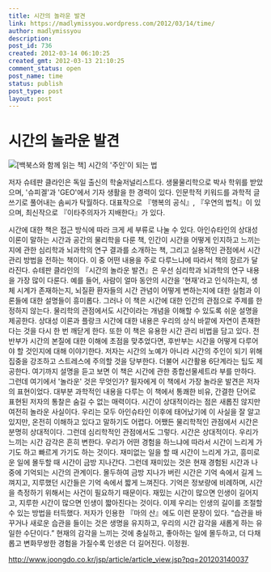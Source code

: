 ```yaml
---
title: 시간의 놀라운 발견
link: https://madlymissyou.wordpress.com/2012/03/14/time/
author: madlymissyou
description: 
post_id: 736
created: 2012-03-14 06:10:25
created_gmt: 2012-03-13 21:10:25
comment_status: open
post_name: time
status: publish
post_type: post
layout: post
---
```


# 시간의 놀라운 발견

![\[백북스와 함께 읽는 책\] 시간의 '주인'이 되는 법](https://madlymissyou.files.wordpress.com/2012/03/ebb0b1ebb681ec8aa4ec9980-ed95a8eabb98-ec9dbdeb8a94-ecb185-ec8b9ceab084ec9d98-eca3bcec9db8ec9db4-eb9098eb8a94-ebb295.jpg?w=407)

저자 슈테판 클라인은 독일 출신의 학술저널리스트다. 생물물리학으로 박사 학위를 받았으며, '슈피겔'과 'GEO'에서 기자 생활을 한 경력이 있다. 인문학적 키워드를 과학적 글쓰기로 풀어내는 솜씨가 탁월하다. 대표작으로 『행복의 공식』, 『우연의 법칙』이 있으며, 최신작으로 『이타주의자가 지배한다』가 있다.

시간에 대한 책은 접근 방식에 따라 크게 세 부류로 나눌 수 있다. 아인슈타인의 상대성 이론이 말하는 시간과 공간의 물리학을 다룬 책, 인간이 시간을 어떻게 인지하고 느끼는지에 관한 심리학과 뇌과학의 연구 결과를 소개하는 책, 그리고 실용적인 관점에서 시간 관리 방법을 전하는 책이다. 이 중 어떤 내용을 주로 다루느냐에 따라서 책의 장르가 달라진다. 슈테판 클라인의 『시간의 놀라운 발견』은 우선 심리학과 뇌과학의 연구 내용을 가장 많이 다룬다. 예를 들어, 사람이 얼마 동안의 시간을 '현재'라고 인식하는지, 생체 시계가 존재하는지, 뇌질환 환자들의 시간 관념이 어떻게 변하는지에 대한 실험과 이론들에 대한 설명들이 흥미롭다. 그러나 이 책은 시간에 대한 인간의 관점으로 주제를 한정하지 않는다. 물리학의 관점에서도 시간이라는 개념을 이해할 수 있도록 쉬운 설명을 제공한다. 상대성 이론과 플랑크 시간에 대한 내용은 우리의 상식 바깥에 자연이 존재한다는 것을 다시 한 번 깨닫게 한다. 또한 이 책은 유용한 시간 관리 비법을 담고 있다. 전반부가 시간의 본질에 대한 이해에 초점을 맞추었다면, 후반부는 시간을 어떻게 다루어야 할 것인지에 대해 이야기한다. 저자는 시간의 노예가 아니라 시간의 주인이 되기 위해 집중을 강조하고 스트레스에 주의할 것을 당부한다. 더불어 시간활용 6단계라는 팁도 제공한다. 여기까지 설명을 듣고 보면 이 책은 시간에 관한 종합선물세트라 부를 만하다. 그런데 여기에서 '놀라운' 것은 무엇인가? 필자에게 이 책에서 가장 놀라운 발견은 저자의 표현이었다. 대부분 과학적인 내용을 다루는 이 책에서 통쾌한 비유, 간결한 단어로 표현된 저자의 통찰은 숨길 수 없는 매력이다. 시간이 상대적이라는 점은 새롭진 않지만 여전히 놀라운 사실이다. 우리는 모두 아인슈타인 이후에 태어났기에 이 사실을 잘 알고 있지만, 온전히 이해하고 있다고 말하기도 어렵다. 어쨌든 물리학적인 관점에서 시간은 분명히 상대적이다. 그런데 심리학적인 관점에서도 그렇다. 시간은 상대적이다. 우리가 느끼는 시간 감각은 흔히 변한다. 우리가 어떤 경험을 하느냐에 따라서 시간이 느리게 가기도 하고 빠르게 가기도 하는 것이다. 재미없는 일을 할 때 시간이 느리게 가고, 흥미로운 일에 몰두할 때 시간이 금방 지나간다. 그런데 재미있는 것은 현재 경험된 시간과 나중에 기억되는 시간의 관계이다. 몰두하여 금방 지나가 버린 시간은 기억 속에서 길게 느껴지고, 지루했던 시간들은 기억 속에서 짧게 느껴진다. 기억은 정보량에 비례하며, 시간을 측정하기 위해서는 사건이 필요하기 때문이다. 재밌는 시간이 많으면 인생이 길어지고, 지루한 시간이 많으면 인생이 짧아진다는 것이다. 이제 우리는 인생의 길이를 조절할 수 있는 방법을 터득했다. 저자가 인용한 『마의 산』에도 이런 문장이 있다. “습관을 바꾸거나 새로운 습관을 들이는 것은 생명을 유지하고, 우리의 시간 감각을 새롭게 하는 유일한 수단이다.” 현재의 감각을 느끼는 것에 충실하고, 좋아하는 일에 몰두하고, 더 다채롭고 변화무쌍한 경험을 가질수록 인생은 더 길어진다. 이정원. 

http://www.joongdo.co.kr/jsp/article/article_view.jsp?pq=201203140037